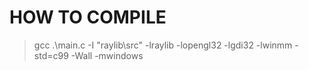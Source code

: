 # HOW TO COMPILE

> gcc .\main.c -I "raylib\src" -lraylib -lopengl32 -lgdi32 -lwinmm -std=c99 -Wall -mwindows